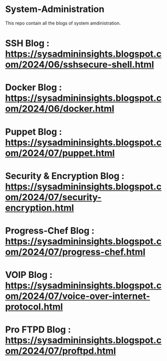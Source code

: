 # System-Administration
This repo  contain all the blogs  of system amdinistration.


#  SSH Blog  : https://sysadmininsights.blogspot.com/2024/06/sshsecure-shell.html
#  Docker Blog  : https://sysadmininsights.blogspot.com/2024/06/docker.html
#  Puppet Blog :  https://sysadmininsights.blogspot.com/2024/07/puppet.html
#  Security & Encryption  Blog :  https://sysadmininsights.blogspot.com/2024/07/security-encryption.html
#  Progress-Chef Blog :  https://sysadmininsights.blogspot.com/2024/07/progress-chef.html 
#  VOIP Blog :  https://sysadmininsights.blogspot.com/2024/07/voice-over-internet-protocol.html
# Pro FTPD Blog :   https://sysadmininsights.blogspot.com/2024/07/proftpd.html
